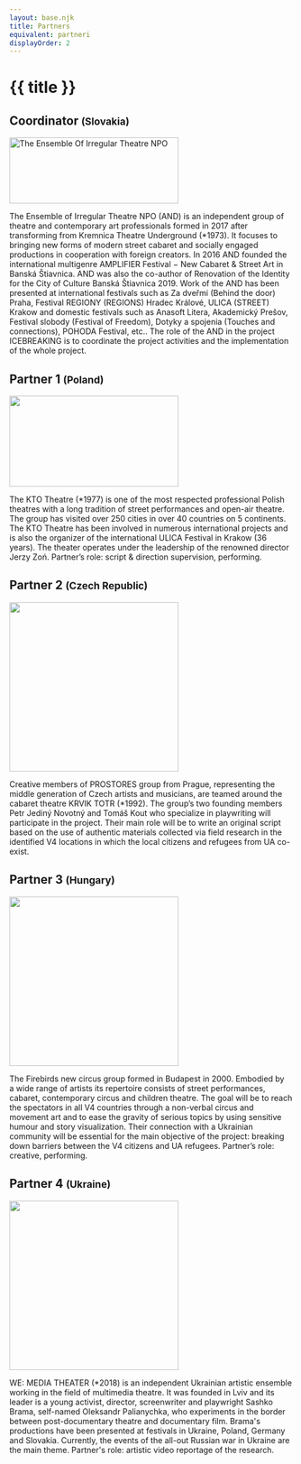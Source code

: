 ```yaml
---
layout: base.njk
title: Partners
equivalent: partneri
displayOrder: 2
---
```


# {{ title }}

<article>

## Coordinator <small>(Slovakia)</small>

[<img src="/img/partners/and.gif" width="300" height="117" alt="The Ensemble Of Irregular Theatre NPO">](https://www.and-theatre.art/ensemble-of-irregular-theatre/)


The Ensemble of Irregular Theatre NPO (AND) is an independent group of theatre and contemporary art professionals formed in 2017 after transforming from Kremnica Theatre Underground (*1973). It focuses to bringing new forms of modern street cabaret and socially engaged productions in cooperation with foreign creators. In 2016 AND founded the international multigenre AMPLIFIER Festival − New Cabaret & Street Art in Banská Štiavnica. AND was also the co-author of Renovation of the Identity for the City of Culture Banská Štiavnica 2019. Work of the AND has been presented at international festivals such as Za dveřmi (Behind the door) Praha, Festival REGIONY (REGIONS) Hradec Králové, ULICA (STREET) Krakow and domestic festivals such as Anasoft Litera, Akademický Prešov, Festival slobody (Festival of Freedom), Dotyky a spojenia (Touches and connections), POHODA Festival, etc.. The role of the AND in the project ICEBREAKING is to coordinate the project activities and the implementation of the whole project.
</article>

<article>

## Partner 1 <small>(Poland)</small>

[<img src="/img/partners/kto-teater-pl.png" width="300" height="161">](https://teatrkto.pl/)

The KTO Theatre (*1977) is one of the most respected professional Polish theatres with a long tradition of street performances and open-air theatre. The group has visited over 250 cities in over 40 countries on 5 continents. The KTO Theatre has been involved in numerous international projects and is also the organizer of the international ULICA Festival in Krakow (36 years). The theater operates under the leadership of the renowned director Jerzy Zoń. Partner’s role: script & direction supervision, performing.
</article>

<article>

## Partner 2 <small>(Czech Republic)</small>

[<img src="/img/partners/krvik-totr-cz.png" width="300" height="300">](https://krviktotr.cz/)

Creative members of PROSTORES group from Prague, representing the middle generation of Czech artists and musicians, are teamed around the cabaret theatre KRVIK TOTR (*1992). The group’s two founding members Petr Jediný Novotný and Tomáš Kout who specialize in playwriting will participate in the project. Their main role will be to write an original script based on the use of authentic materials collected via field research in the identified V4 locations in which the local citizens and refugees from UA co-exist. 
</article>

<article>

## Partner 3 <small>(Hungary)</small>

[<img src="/img/partners/firebirds-hu.png" width="300" height="300">](https://firebirds.hu/)

The Firebirds new circus group formed in Budapest in 2000. Embodied by a wide range of artists its repertoire consists of street performances, cabaret, contemporary circus and children theatre. The goal will be to reach the spectators in all V4 countries through a non-verbal circus and movement art and to ease the gravity of serious topics by using sensitive humour and story visualization. Their connection with a Ukrainian community will be essential for the main objective of the project: breaking down barriers between the V4 citizens and UA refugees. Partner’s role: creative, performing.
</article>

<article>

## Partner 4 <small>(Ukraine)</small>

[<img src="/img/partners/we-media-theater-ua.png" width="300" height="300">](https://www.facebook.com/WEmediatheater)

WE: MEDIA THEATER (*2018) is an independent Ukrainian artistic ensemble working in the field of multimedia theatre. It was founded in Lviv and its leader is a young activist, director, screenwriter and playwright Sashko Brama, self-named Oleksandr Palianychka, who experiments in the border between post-documentary theatre and documentary film. Brama's productions have been presented at festivals in Ukraine, Poland, Germany and Slovakia. Currently, the events of the all-out Russian war in Ukraine are the main theme. Partner's role: artistic video reportage of the research.

